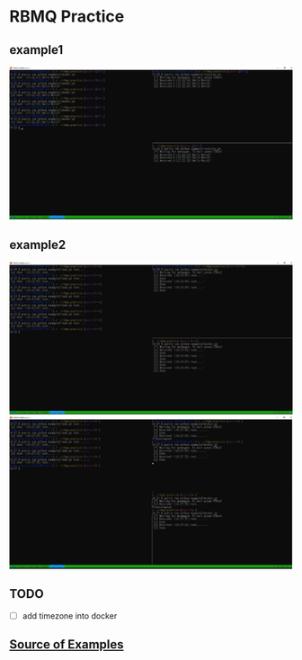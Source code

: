 # RBMQ Practice

## example1
![round robin](images/example1-round-robin.JPG)

## example2
![still round robin](images/example2.JPG)
![fair dispatching](images/example2-dispatch.JPG)

## TODO
- [ ] add timezone into docker

## [Source of Examples](https://www.rabbitmq.com/)
